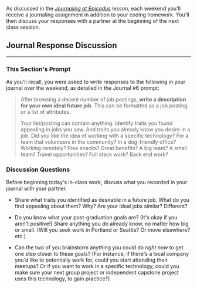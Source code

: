 As discussed in the _[Journaling at Epicodus](/introduction-to-programming/git-html-and-css/homework-journaling-at-epicodus)_ lesson, each weekend you'll receive a journaling assignment in addition to your coding homework. You'll then discuss your responses with a partner at the beginning of the next class session.

## Journal Response Discussion
---

### This Section's Prompt

As you'll recall, you were asked to write responses to the following in your journal over the weekend, as detailed in the Journal #6 prompt:

> After browsing a decent number of job postings, **write a description for your own ideal future job**. This can be formatted as a job posting, or a list of attributes.
>
> Your list/posting can contain anything. Identify traits you found appealing in jobs you saw. And traits you already know you desire in a job. Did you like the idea of working with a specific technology? For a team that volunteers in the community? In a dog-friendly office? Working remotely? Free snacks? Great benefits? A big team? A small team? Travel opportunities? Full stack work? Back end work?

### Discussion Questions

Before beginning today's in-class work, discuss what you recorded in your journal with your partner.

* Share what traits you identified as desirable in a future job. What do you find appealing about them? Why? Are your ideal jobs similar? Different?

* Do you know what your post-graduation goals are? (It's okay if you aren't positive!) Share anything you _do_ already know, no matter how big or small. (Will you seek work in Portland or Seattle? Or move elsewhere? etc.)

* Can the two of you brainstorm anything you could do _right now_ to get one step closer to these goals? (For instance, if there's a local company you'd like to potentially work for, could you start attending their meetups? Or if you want to work in a specific technology, could you make sure your next group project or independent capstone project uses this technology, to gain practice?)
